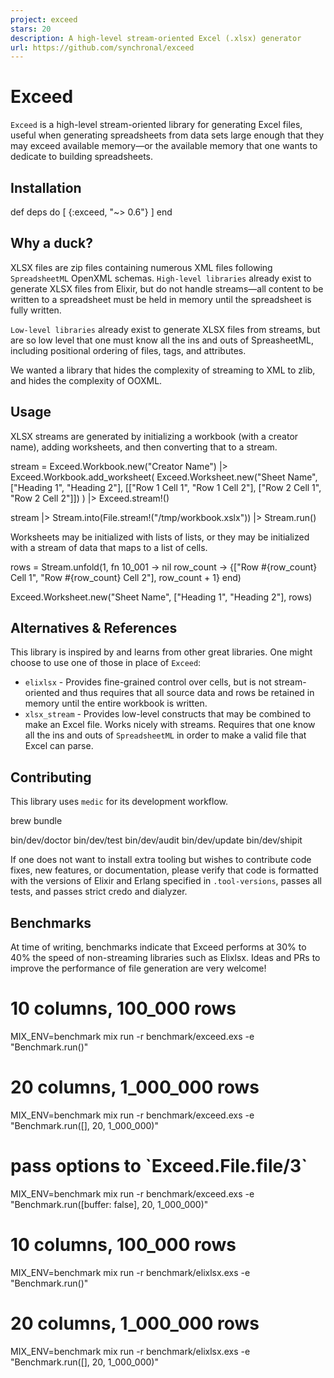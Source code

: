 ```yaml
---
project: exceed
stars: 20
description: A high-level stream-oriented Excel (.xlsx) generator
url: https://github.com/synchronal/exceed
---
```


Exceed
======

`Exceed` is a high-level stream-oriented library for generating Excel files, useful when generating spreadsheets from data sets large enough that they may exceed available memory—or the available memory that one wants to dedicate to building spreadsheets.

Installation
------------

def deps do
  \[
    {:exceed, "~> 0.6"}
  \]
end

Why a duck?
-----------

XLSX files are zip files containing numerous XML files following `SpreadsheetML` OpenXML schemas. `High-level libraries` already exist to generate XLSX files from Elixir, but do not handle streams—all content to be written to a spreadsheet must be held in memory until the spreadsheet is fully written.

`Low-level libraries` already exist to generate XLSX files from streams, but are so low level that one must know all the ins and outs of SpreasheetML, including positional ordering of files, tags, and attributes.

We wanted a library that hides the complexity of streaming to XML to zlib, and hides the complexity of OOXML.

Usage
-----

XLSX streams are generated by initializing a workbook (with a creator name), adding worksheets, and then converting that to a stream.

stream \=
  Exceed.Workbook.new("Creator Name")
  |> Exceed.Workbook.add\_worksheet(
    Exceed.Worksheet.new("Sheet Name", \["Heading 1", "Heading 2"\],
      \[\["Row 1 Cell 1", "Row 1 Cell 2"\], \["Row 2 Cell 1", "Row 2 Cell 2"\]\])
  )
  |> Exceed.stream!()

stream
|> Stream.into(File.stream!("/tmp/workbook.xslx"))
|> Stream.run()

Worksheets may be initialized with lists of lists, or they may be initialized with a stream of data that maps to a list of cells.

rows \=
  Stream.unfold(1, fn
    10\_001 \-> nil
    row\_count \-> {\["Row #{row\_count} Cell 1", "Row #{row\_count} Cell 2"\], row\_count + 1}
  end)

Exceed.Worksheet.new("Sheet Name", \["Heading 1", "Heading 2"\], rows)

Alternatives & References
-------------------------

This library is inspired by and learns from other great libraries. One might choose to use one of those in place of `Exceed`:

-   `elixlsx` - Provides fine-grained control over cells, but is not stream-oriented and thus requires that all source data and rows be retained in memory until the entire workbook is written.
-   `xlsx_stream` - Provides low-level constructs that may be combined to make an Excel file. Works nicely with streams. Requires that one know all the ins and outs of `SpreadsheetML` in order to make a valid file that Excel can parse.

Contributing
------------

This library uses `medic` for its development workflow.

brew bundle

bin/dev/doctor
bin/dev/test
bin/dev/audit
bin/dev/update
bin/dev/shipit

If one does not want to install extra tooling but wishes to contribute code fixes, new features, or documentation, please verify that code is formatted with the versions of Elixir and Erlang specified in `.tool-versions`, passes all tests, and passes strict credo and dialyzer.

Benchmarks
----------

At time of writing, benchmarks indicate that Exceed performs at 30% to 40% the speed of non-streaming libraries such as Elixlsx. Ideas and PRs to improve the performance of file generation are very welcome!

# 10 columns, 100\_000 rows
MIX\_ENV=benchmark mix run -r benchmark/exceed.exs -e "Benchmark.run()"
# 20 columns, 1\_000\_000 rows
MIX\_ENV=benchmark mix run -r benchmark/exceed.exs -e "Benchmark.run(\[\], 20, 1\_000\_000)"
# pass options to \`Exceed.File.file/3\`
MIX\_ENV=benchmark mix run -r benchmark/exceed.exs -e "Benchmark.run(\[buffer: false\], 20, 1\_000\_000)"

# 10 columns, 100\_000 rows
MIX\_ENV=benchmark mix run -r benchmark/elixlsx.exs -e "Benchmark.run()"
# 20 columns, 1\_000\_000 rows
MIX\_ENV=benchmark mix run -r benchmark/elixlsx.exs -e "Benchmark.run(\[\], 20, 1\_000\_000)"
